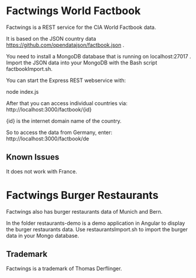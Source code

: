 # Factwings World Factbook
Factwings is a REST service for the CIA World Factbook data.

It is based on the JSON country data https://github.com/opendatajson/factbook.json .

You need to install a MongoDB database that is running on localhost:27017 .
Import the JSON data into your MongoDB with the Bash script factbookImport.sh.

You can start the Express REST webservice with:

node index.js

After that you can access individual countries via: http://localhost:3000/factbook/{id}

{id} is the internet domain name of the country.

So to access the data from Germany, enter: http://localhost:3000/factbook/de

## Known Issues

It does not work with France.

# Factwings Burger Restaurants
Factwings also has burger restaurants data of Munich and Bern.

In the folder restaurants-demo is a demo application in Angular to display the burger restaurants data.
Use restaurantsImport.sh to import the burger data in your Mongo database.

## Trademark

Factwings is a trademark of Thomas Derflinger.
